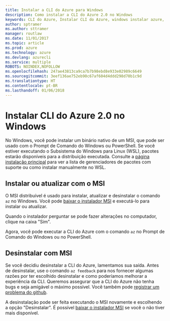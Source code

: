 ```yaml
---
title: Instalar a CLI do Azure para Windows
description: Como instalar a CLI do Azure 2.0 no Windows
keywords: CLI do Azure, Instalar CLI do Azure, windows instalar azure, windows da cli do azure, windows do azure
author: sptramer
ms.author: sttramer
manager: routlaw
ms.date: 11/01/2017
ms.topic: article
ms.prod: azure
ms.technology: azure
ms.devlang: azurecli
ms.service: multiple
ROBOTS: NOINDEX,NOFOLLOW
ms.openlocfilehash: 247ae43813ca9ca7b7b98ebd8e933e02989c6649
ms.sourcegitcommit: 3eef136ae752eb90c67af604d4ddd298d70b1c9d
ms.translationtype: HT
ms.contentlocale: pt-BR
ms.lasthandoff: 01/06/2018
---
```

# <a name="install-azure-cli-20-on-windows"></a>Instalar CLI do Azure 2.0 no Windows

No Windows, você pode instalar um binário nativo de um MSI, que pode ser usado com o Prompt de Comando do Windows ou PowerShell. Se você estiver executando o Subsistema do Windows para Linux (WSL), pacotes estarão disponíveis para a distribuição executada. Consulte a [página instalação principal](install-azure-cli.md) para ver a lista de gerenciadores de pacotes com suporte ou como instalar manualmente no WSL.

## <a name="install-or-update-with-msi"></a>Instalar ou atualizar com o MSI

O MSI distribuível é usado para instalar, atualizar e desinstalar o comando `az` no Windows. Você pode [baixar o instalador MSI](https://aka.ms/InstallAzureCliWindows) e executá-lo para instalar ou atualizar.

Quando o instalador perguntar se pode fazer alterações no computador, clique na caixa "Sim".

Agora, você pode executar a CLI do Azure com o comando `az` no Prompt de Comando do Windows ou no PowerShell.

## <a name="uninstall-with-msi"></a>Desinstalar com MSI

Se você decidiu desinstalar a CLI do Azure, lamentamos sua saída. Antes de desinstalar, use o comando `az feedback` para nos fornecer algumas razões por ter escolhido desinstalar e como poderíamos melhorar a experiência da CLI. Queremos assegurar que a CLI do Azure não tenha bugs e seja amigável o máximo possível. Você também pode [registrar um problema do github](https://github.com/Azure/azure-cli/issues).

A desinstalação pode ser feita executando o MSI novamente e escolhendo a opção "Desinstalar". É possível [baixar o instalador MSI](https://aka.ms/InstallAzureCliWindows) se você o não tiver mais disponível.
